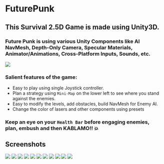 # FuturePunk

## This Survival 2.5D Game is made using Unity3D.

### Future Punk is using various Unity Components like AI NavMesh, Depth-Only Camera, Specular Materials, Animator/Animations, Cross-Platform Inputs, Sounds, etc.

<img src="/Screenshots/4.png">

### Salient features of the game:
- Easy to play using single Joystick controller.
- Plan a strategy using `Mini-Map` on the lower left to see where you stand against the enemies.
- Easy to modify the levels, add obstacles, build NavMesh for Enemy AI.
- Change the color of lasers and other components using presets

### Keep an eye on your `Health Bar` before engaging enemies, plan, embush and then KABLAMO!! :boom:

## Screenshots

<img src="/Screenshots/1.png">
<img src="/Screenshots/2.png">
<img src="/Screenshots/3.png">
<img src="/Screenshots/5.png">
<img src="/Screenshots/6.png">
<img src="/Screenshots/7.png">
<img src="/Screenshots/8.png">
<img src="/Screenshots/9.png">
<img src="/Screenshots/10.png">
<img src="/Screenshots/11.png">
<img src="/Screenshots/12.png">
